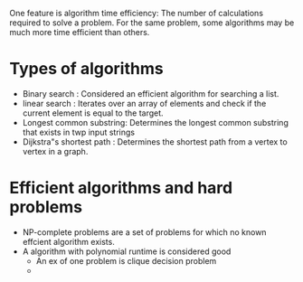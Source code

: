 One feature is algorithm time efficiency: The number of calculations required to solve a problem. For the same problem, some algorithms may be much more time efficient than others.
# Types of algorithms 
* Binary search : Considered an efficient algorithm for searching a list.  
* linear search  : Iterates over an array of elements and check if the current element is equal to the target.
* Longest common substring: Determines the longest common substring that exists in twp input strings
* Dijkstra"s shortest path : Determines the shortest path from a vertex to vertex in a graph.

# Efficient algorithms and hard problems

* NP-complete problems are a set of problems for which no known effcient algorithm exists.
* A algorithm with polynomial runtime is considered good
	* An ex of one problem is clique decision problem
	* 